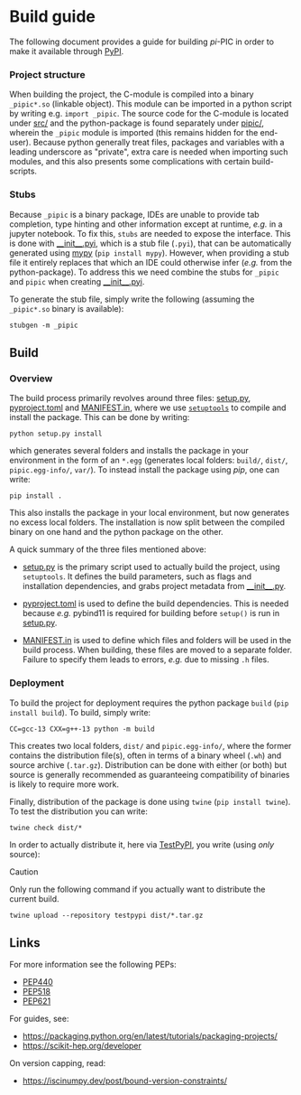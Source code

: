 # Build guide
The following document provides a guide for building $pi$-PIC in order to make it available through [PyPI](https://pypi.org/).

### Project structure
When building the project, the C-module is compiled into a binary `_pipic*.so` (linkable object). This module can be imported in a python script by writing e.g. `import _pipic`. The source code for the C-module is located under [src/](../../src) and the python-package is found separately under [pipic/](../../pipic), wherein the `_pipic` module is imported (this remains hidden for the end-user). Because python generally treat files, packages and variables with a leading underscore as "private", extra care is needed when importing such modules, and this also presents some complications with certain build-scripts.

### Stubs
Because `_pipic` is a binary package, IDEs are unable to provide tab completion, type hinting and other information except at runtime, _e.g._ in a jupyter notebook. To fix this, `stubs` are needed to expose the interface. This is done with [\_\_init\_\_.pyi](../../pipic/__init__.pyi), which is a stub file (`.pyi`), that can be automatically generated using [mypy](https://mypy-lang.org/) (`pip install mypy`). However, when providing a stub file it entirely replaces that which an IDE could otherwise infer (_e.g._ from the python-package). To address this we need combine the stubs for `_pipic` and `pipic` when creating [\_\_init\_\_.pyi](../../pipic/__init__.pyi).

To generate the stub file, simply write the following (assuming the `_pipic*.so` binary is available):
```
stubgen -m _pipic
```

## Build
### Overview
The build process primarily revolves around three files: [setup.py](../../setup.py), [pyproject.toml](../../pyproject.toml) and [MANIFEST.in](../../MANIFEST.in), where we use [`setuptools`](https://pypi.org/project/setuptools/) to compile and install the package. This can be done by writing:
```
python setup.py install
```
which generates several folders and installs the package in your environment in the form of an `*.egg` (generates local folders: `build/`, `dist/`, `pipic.egg-info/`, `var/`). To instead install the package using _pip_, one can write:
```
pip install .
```
This also installs the package in your local environment, but now generates no excess local folders. The installation is now split between the compiled binary on one hand and the python package on the other.

A quick summary of the three files mentioned above:
- [setup.py](../../setup.py) is the primary script used to actually build the project, using `setuptools`. It defines the build parameters, such as flags and installation dependencies, and grabs project metadata from [\_\_init\_\_.py](../../pipic/__init__.py).

- [pyproject.toml](../../pyproject.toml) is used to define the build dependencies. This is needed because _e.g._ pybind11 is required for building before `setup()` is run in [setup.py](../../setup.py).

- [MANIFEST.in](../../MANIFEST.in) is used to define which files and folders will be used in the build process. When building, these files are moved to a separate folder. Failure to specify them leads to errors, _e.g._ due to missing `.h` files.

### Deployment
To build the project for deployment requires the python package `build` (`pip install build`). To build, simply write:
```
CC=gcc-13 CXX=g++-13 python -m build
```
This creates two local folders, `dist/` and `pipic.egg-info/`, where the former contains the distribution file(s), often in terms of a binary wheel (`.wh`) and source archive (`.tar.gz`). Distribution can be done with either (or both) but source is generally recommended as guaranteeing compatibility of binaries is likely to require more work.

Finally, distribution of the package is done using `twine` (`pip install twine`). To test the distribution you can write:
```
twine check dist/*
```

In order to actually distribute it, here via [TestPyPI](https://test.pypi.org/), you write (using _only_ source):
> [!CAUTION]  
> Only run the following command if you actually want to distribute the current build.
```
twine upload --repository testpypi dist/*.tar.gz
```

## Links
For more information see the following PEPs:
- [PEP440](https://peps.python.org/pep-0440/)
- [PEP518](https://peps.python.org/pep-0518/)
- [PEP621](https://peps.python.org/pep-0621/)

For guides, see:
- https://packaging.python.org/en/latest/tutorials/packaging-projects/
- https://scikit-hep.org/developer

On version capping, read:
- https://iscinumpy.dev/post/bound-version-constraints/